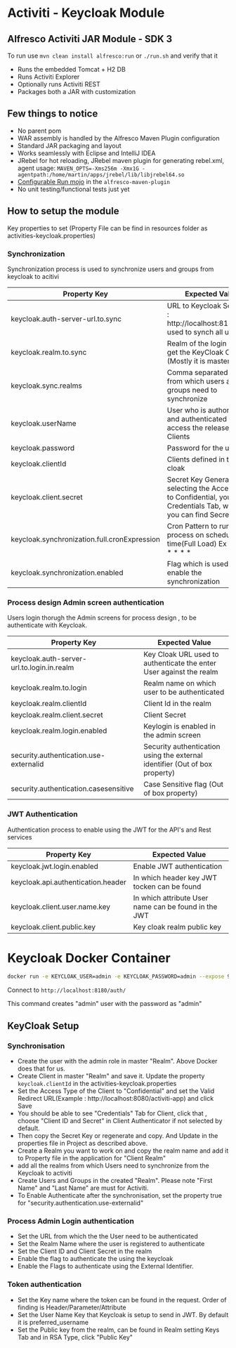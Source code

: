 # Activiti - Keycloak Module

## Alfresco Activiti JAR Module - SDK 3

To run use `mvn clean install alfresco:run` or `./run.sh` and verify that it 

 * Runs the embedded Tomcat + H2 DB 
 * Runs Activiti Explorer
 * Optionally runs Activiti REST
 * Packages both a JAR with customization
  
## Few things to notice

 * No parent pom
 * WAR assembly is handled by the Alfresco Maven Plugin configuration
 * Standard JAR packaging and layout
 * Works seamlessly with Eclipse and IntelliJ IDEA
 * JRebel for hot reloading, JRebel maven plugin for generating rebel.xml, agent usage: `MAVEN_OPTS=-Xms256m -Xmx1G -agentpath:/home/martin/apps/jrebel/lib/libjrebel64.so`
 * [Configurable Run mojo](https://github.com/Alfresco/alfresco-sdk/blob/sdk-3.0/plugins/alfresco-maven-plugin/src/main/java/org/alfresco/maven/plugin/RunMojo.java) in the `alfresco-maven-plugin`
 * No unit testing/functional tests just yet
 
## How to setup the module

Key properties to set (Property File can be find in resources folder as activities-keycloak.properties)

###  Synchronization  
Synchronization process is used to synchronize users and groups from keycloak to acitivi
   
| Property Key | Expected Value |
| ------ | ------ |
| keycloak.auth-server-url.to.sync | URL to Keycloak Server Ex : http://localhost:8180/auth, used to synch all users |
| keycloak.realm.to.sync | Realm of the login User to get the KeyCloak Client.(Mostly it is master Realm) |
| keycloak.sync.realms | Comma separated realm's from which users and groups need to synchronize |
| keycloak.userName | User who is authorised and authenticated to access the release and Clients |
| keycloak.password | Password for the user |
| keycloak.clientId | Clients defined in the Key cloak |
| keycloak.client.secret | Secret Key Generation, on selecting the Access type to Confidential, you get Credentials Tab, where you can find Secret Key |
| keycloak.synchronization.full.cronExpression | Cron Pattern to run the process on scheduled time(Full Load) Ex : */2 * * * * * |
| keycloak.synchronization.enabled | Flag which is used to enable the synchronization |

###  Process design Admin screen authentication   

Users login thorugh the Admin screens for process design , to be authenticate with Keycloak.

| Property Key | Expected Value |
| ------ | ------ |
| keycloak.auth-server-url.to.login.in.realm | Key Cloak URL used to authenticate the enter User against the realm |
| keycloak.realm.to.login | Realm name on which user to be authenticated |
| keycloak.realm.clientId | Client Id in the realm|
| keycloak.realm.client.secret | Client Secret |
| keycloak.realm.login.enabled | Keylogin is enabled in the admin screen |
| security.authentication.use-externalid | Security authentication using the external identifier (Out of box property) |
| security.authentication.casesensitive | Case Sensitive flag (Out of box property) |


###  JWT Authentication

Authentication process to enable using the JWT for the API's and Rest services

| Property Key | Expected Value |
| ------ | ------ |
|keycloak.jwt.login.enabled | Enable JWT authentication |
|keycloak.api.authentication.header | In which header key JWT tocken can be found |
|keycloak.client.user.name.key | In which attribute User name can be found in the JWT|
|keycloak.client.public.key | Key cloak realm public key|


# Keycloak Docker Container
```sh
docker run -e KEYCLOAK_USER=admin -e KEYCLOAK_PASSWORD=admin --expose 9990 -p 9990 -p 8180:8080 jboss/keycloak
```

Connect to ``http://localhost:8180/auth/ ``

This command creates "admin" user with the password as "admin"

## KeyCloak Setup

### Synchronisation
 - Create the user with the admin role in master "Realm". Above Docker does that for us.
 - Create Client in master "Realm" and save it. Update the property ``keycloak.clientId`` in the activities-keycloak.properties
 - Set the Access Type of the Client to "Confidential" and set the Valid Redirect URL(Example : http://localhost:8080/activiti-app) and click Save
 - You should be able to see "Credentials" Tab for Client, click that , choose "Client ID and Secret" in Client Authenticator if not selected by default. 
 - Then copy the Secret Key or regenerate and copy. And Update in the properties file in Project as described above. 
 - Create a Realm you want to work on and copy the realm name and add it to Property file in the application for "Client Realm" 
 - add all the realms from which Users need to synchronize from the Keycloak to activiti
 - Create Users and Groups in the created "Realm". Please note "First Name" and "Last Name" are must for Activiti.
 - To Enable Authenticate after the synchronisation, set the property true for "security.authentication.use-externalid"
 
 ### Process Admin Login authentication
 - Set the URL from which the the User need to be authenticated
 - Set the Realm Name where the user is registered to authenticate
 - Set the Client ID and Client Secret in the realm
 - Enable the flag to authenticate the using the keycloak
 - Enable the Flags to authenticate using the External Identifier.
### Token authentication
 - Set the Key name where the token can be found in the request. Order of finding is Header/Parameter/Attribute
 - Set the User Name Key that Keycloak is setup to send in JWT. By default it is  preferred_username
 - Set the Public key from the realm, can be found in Realm setting Keys Tab and in RSA Type, click "Public Key"
 
